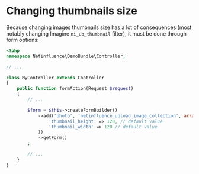 # Changing thumbnails size

Because changing images thumbnails size has a lot of consequences (most notably changing Imagine `ni_ub_thumbnail` filter), it must be done through form options:

```php
<?php
namespace Netinfluence\DemoBundle\Controller;

// ...

class MyController extends Controller
{
    public function formAction(Request $request)
    {
        // ...

        $form = $this->createFormBuilder()
            ->add('photo', 'netinfluence_upload_image_collection', array(
                'thumbnail_height' => 120, // default value
                'thumbnail_width' => 120 // default value
            ))
            ->getForm()
        ;
             
        // ...
    }
}
```
